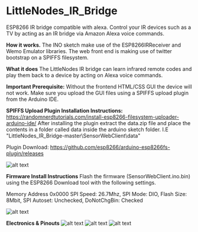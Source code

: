 # LittleNodes_IR_Bridge
ESP8266 IR bridge compatible with alexa. Control your IR devices such as a TV by acting as an IR bridge via Amazon Alexa voice commands.

**How it works.**
The INO sketch make use of the ESP8266IRReceiver and Wemo Emulator libraries.
The web front end is making use of twitter bootstrap on a SPIFFS filesystem.

**What it does**
The LittleNodes IR bridge can learn infrared remote codes and play them back to a device by acting on Alexa voice commands.

**Important Prerequisite:**
Without the frontend HTML/CSS GUI the device will not work. Make sure you upload the GUI files using a SPIFFS upload plugin from the Arduino IDE.

**SPIFFS Upload Plugin Installation Instructions:**
https://randomnerdtutorials.com/install-esp8266-filesystem-uploader-arduino-ide/
After installing the plugin extract the data.zip file and place the contents in a folder called data inside the arduino sketch folder.
I.E "LittleNodes_IR_Bridge-master\SensorWebClient\data"

Plugin Download: https://github.com/esp8266/arduino-esp8266fs-plugin/releases

![alt text](https://raw.githubusercontent.com/mailmartinviljoen/LittleNodes_IR_Bridge/master/ArduinoIDEPlugin.png)


**Firmware Install Instructions**
Flash the firmware (SensorWebClient.ino.bin) using the ESP8266 Download tool with the following settings.

Memory Address 0x0000
SPI Speed: 26.7Mhz, 
SPI Mode: DIO, 
Flash Size: 8Mbit, 
SPI Autoset: Unchecked, 
DoNotChgBin: Checked

![alt text](https://raw.githubusercontent.com/mailmartinviljoen/LittleNodes_IR_Bridge/master/ESPtoolSettings.png)

**Electronics & Pinouts**
![alt text](https://raw.githubusercontent.com/mailmartinviljoen/LittleNodes_IR_Bridge/master/pinout1.jpg)
![alt text](https://raw.githubusercontent.com/mailmartinviljoen/LittleNodes_IR_Bridge/master/pinout2.jpg)
![alt text](https://raw.githubusercontent.com/mailmartinviljoen/LittleNodes_IR_Bridge/master/pinout3.jpg)








